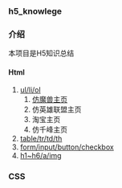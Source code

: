 ### h5_knowlege

### 介绍
本项目是H5知识总结

#### Html

1. [ul/li/ol](pages/ul.md)
    1. [仿魔兽主页](project/ul_wow/ul_wow.md)
    2. 仿英雄联盟主页
    3. 淘宝主页
    4. 仿千峰主页
2. [table/tr/td/th](pages/table.md)
3. [form/input/button/checkbox](pages/form.md)
4. [h1~h6/a/img](pages/a.md)

### CSS




